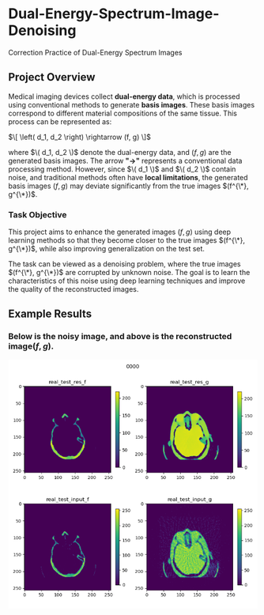 # Dual-Energy-Spectrum-Image-Denoising
Correction Practice of Dual-Energy Spectrum Images

## Project Overview  
Medical imaging devices collect **dual-energy data**, which is processed using conventional methods to generate **basis images**. These basis images correspond to different material compositions of the same tissue. This process can be represented as:  

$\[
\left( d_1, d_2 \right) \rightarrow (f, g)
\]$

where $\( d_1, d_2 \)$ denote the dual-energy data, and $(f, g)$ are the generated basis images. The arrow **"→"** represents a conventional data processing method. However, since $\( d_1 \)$ and $\( d_2 \)$ contain noise, and traditional methods often have **local limitations**, the generated basis images $(f, g)$ may deviate significantly from the true images $(f^{\*}, g^{\*})$.  

### Task Objective  
This project aims to enhance the generated images $(f, g)$ using deep learning methods so that they become closer to the true images $(f^{\*}, g^{\*})$, while also improving generalization on the test set.  

The task can be viewed as a denoising problem, where the true images $(f^{\*}, g^{\*})$ are corrupted by unknown noise. The goal is to learn the characteristics of this noise using deep learning techniques and improve the quality of the reconstructed images.  

## Example Results  
### Below is the noisy image, and above is the reconstructed image$(f, g)$.
![Noisy Image & Reconstructed Image](/DGUNet_DN/res_real_test/0000.png)
